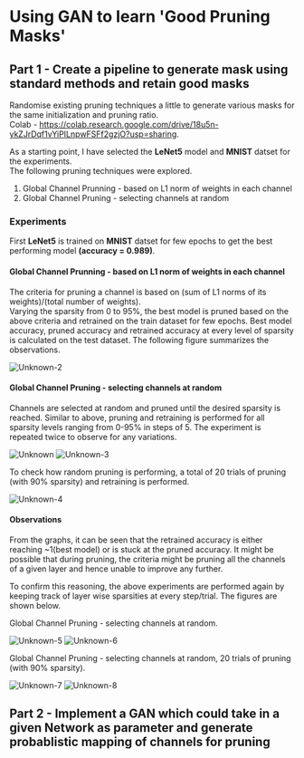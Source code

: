 # Using GAN to learn 'Good Pruning Masks'    

## Part 1 - Create a pipeline to generate mask using standard methods and retain good masks  
Randomise existing pruning techniques a little to generate various masks for the same initialization and pruning ratio.   
Colab - https://colab.research.google.com/drive/18u5n-ykZJrDqf1vYiPILnpwFSFf2gzjO?usp=sharing.  
   
As a starting point, I have selected the **LeNet5** model and **MNIST** datset for the experiments.   
The following pruning techniques were explored.   
1. Global Channel Prunning - based on L1 norm of weights in each channel
2. Global Channel Pruning - selecting channels at random

### Experiments    
First **LeNet5** is trained on **MNIST** datset for few epochs to get the best performing model **(accuracy = 0.989)**.  

#### Global Channel Prunning - based on L1 norm of weights in each channel    
The criteria for pruning a channel is based on (sum of L1 norms of its weights)/(total number of weights).   
Varying the sparsity from 0 to 95%, the best model is pruned based on the above criteria and retrained on the train dataset for few epochs.
Best model accuracy, pruned accuracy and retrained accuracy at every level of sparsity is calculated on the test dataset. The following figure summarizes the observations.   

![Unknown-2](https://user-images.githubusercontent.com/94199007/221704789-25f84193-e0ba-47f6-851e-cfcb4dc8d07d.png)

#### Global Channel Pruning - selecting channels at random    
Channels are selected at random and pruned until the desired sparsity is reached. Similar to above, pruning and retraining is performed for all sparsity levels ranging from 0-95% in steps of 5. The experiment is repeated twice to observe for any variations.

![Unknown](https://user-images.githubusercontent.com/94199007/221708640-3052e366-2775-412f-bd2b-e4d81d225a29.png)
![Unknown-3](https://user-images.githubusercontent.com/94199007/221708735-62eef9f3-19d4-46c2-bfc1-636760f5c814.png)


To check how random pruning is performing, a total of 20 trials of pruning (with 90% sparsity) and retraining is performed. 

![Unknown-4](https://user-images.githubusercontent.com/94199007/221708911-53a5eaaf-a580-4ab6-9447-7edb5fc9b716.png)

#### Observations   
From the graphs, it can be seen that the retrained accuracy is either reaching ~1(best model) or is stuck at the pruned accuracy. It might be possible that during pruning, the criteria might be pruning all the channels of a given layer and hence unable to improve any further.   

To confirm this reasoning, the above experiments are performed again by keeping track of layer wise sparsities at every step/trial. The figures are shown below.   

Global Channel Pruning - selecting channels at random.   

![Unknown-5](https://user-images.githubusercontent.com/94199007/221711567-23a96c72-c32b-4be8-8dd8-ee61d31799f4.png)
![Unknown-6](https://user-images.githubusercontent.com/94199007/221711598-d404c60e-2e5e-4c1d-8c65-41504d9e05fa.png)


Global Channel Pruning - selecting channels at random, 20 trials of pruning (with 90% sparsity).  

![Unknown-7](https://user-images.githubusercontent.com/94199007/221711732-69876cd7-278f-46d2-a375-a008d58d0aea.png)
![Unknown-8](https://user-images.githubusercontent.com/94199007/221711764-1f1f6077-a63c-4dc6-99a4-bcfb48266f80.png)


## Part 2 - Implement a GAN which could take in a given Network as parameter and generate probablistic mapping of channels for pruning     

